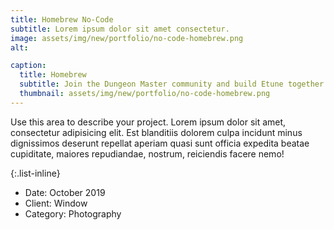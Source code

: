 ```yaml
---
title: Homebrew No-Code
subtitle: Lorem ipsum dolor sit amet consectetur.
image: assets/img/new/portfolio/no-code-homebrew.png
alt: 

caption:
  title: Homebrew
  subtitle: Join the Dungeon Master community and build Etune together
  thumbnail: assets/img/new/portfolio/no-code-homebrew.png
---
```

Use this area to describe your project. Lorem ipsum dolor sit amet, consectetur adipisicing elit. Est blanditiis dolorem culpa incidunt minus dignissimos deserunt repellat aperiam quasi sunt officia expedita beatae cupiditate, maiores repudiandae, nostrum, reiciendis facere nemo!

{:.list-inline}
- Date: October 2019
- Client: Window
- Category: Photography

